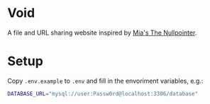 # Void

A file and URL sharing website inspired by [Mia's The Nullpointer](https://git.0x0.st/mia/0x0).

# Setup

Copy `.env.example` to `.env` and fill in the envoriment variables, e.g.:

```bash
DATABASE_URL="mysql://user:Passw0rd@localhost:3306/database"
```
